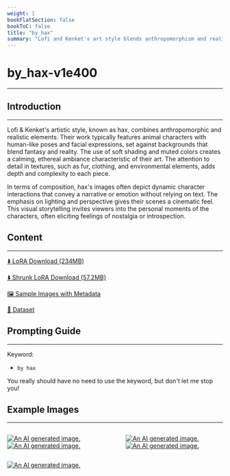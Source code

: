 ```yaml
---
weight: 1
bookFlatSection: false
bookToC: false
title: "by_hax"
summary: "Lofi and Kenket's art style blends anthropomorphism and realism, featuring detailed animal characters in serene, cinematic scenes that evoke emotion and narrative through soft shading, muted colors, and dynamic compositions."
---
```


<!--markdownlint-disable MD025 MD033 -->

# by_hax-v1e400

---

## Introduction

---

Lofi & Kenket's artistic style, known as hax, combines anthropomorphic and realistic elements. Their work typically features animal characters with human-like poses and facial expressions, set against backgrounds that blend fantasy and reality. The use of soft shading and muted colors creates a calming, ethereal ambiance characteristic of their art. The attention to detail in textures, such as fur, clothing, and environmental elements, adds depth and complexity to each piece.

In terms of composition, hax's images often depict dynamic character interactions that convey a narrative or emotion without relying on text. The emphasis on lighting and perspective gives their scenes a cinematic feel. This visual storytelling invites viewers into the personal moments of the characters, often eliciting feelings of nostalgia or introspection.

## Content

---

[⬇️ LoRA Download (234MB)](https://huggingface.co/k4d3/yiff_toolkit2/resolve/main/compass_loras/by_hax-v1e400/by_hax-v1e400.safetensors)

[⬇️ Shrunk LoRA Download (57.2MB)](https://huggingface.co/k4d3/yiff_toolkit2/resolve/main/compass_loras/by_hax-v1e400/by_hax-v1e400_frockpt1_th-3.55.safetensors)

[🖼️ Sample Images with Metadata](https://huggingface.co/k4d3/yiff_toolkit2/tree/main/static/by_hax-compass)

[📐 Dataset](https://huggingface.co/datasets/k4d3/by_hax)

## Prompting Guide

---

Keyword:

- `by hax`

You really should have no need to use the keyword, but don't let me stop you!

## Example Images

---

<!-- ⚠️ TODO: Thumbnails -->

<div style="display: flex; justify-content: space-between;">
  <div style="display: flex; justify-content: space-between; width: 45%;">

[![An AI generated image.](https://huggingface.co/k4d3/yiff_toolkit2/resolve/main/static/by_hax-compass/upscaled_00171_.png)](https://huggingface.co/k4d3/yiff_toolkit2/resolve/main/static/by_hax-compass/upscaled_00171_.png)
[![An AI generated image.](https://huggingface.co/k4d3/yiff_toolkit2/resolve/main/static/by_hax-compass/upscaled_00209_.png)](https://huggingface.co/k4d3/yiff_toolkit2/resolve/main/static/by_hax-compass/upscaled_00209_.png)

</div>
  <div style="display: flex; justify-content: space-between; width: 45%;">

[![An AI generated image.](https://huggingface.co/k4d3/yiff_toolkit2/resolve/main/static/by_hax-compass/upscaled_00216_.png)](https://huggingface.co/k4d3/yiff_toolkit2/resolve/main/static/by_hax-compass/upscaled_00216_.png)
[![An AI generated image.](https://huggingface.co/k4d3/yiff_toolkit2/resolve/main/static/by_hax-compass/upscaled_00238_.png)](https://huggingface.co/k4d3/yiff_toolkit2/resolve/main/static/by_hax-compass/upscaled_00238_.png)

  </div>
</div>

<div style="display: flex; justify-content: space-between;">

[![An AI generated image.](https://huggingface.co/k4d3/yiff_toolkit2/resolve/main/static/by_hax-compass/predicted_perpneg_normal_18_00004_.png)](https://huggingface.co/k4d3/yiff_toolkit2/resolve/main/static/by_hax-compass/predicted_perpneg_normal_18_00004_.png)

</div>
